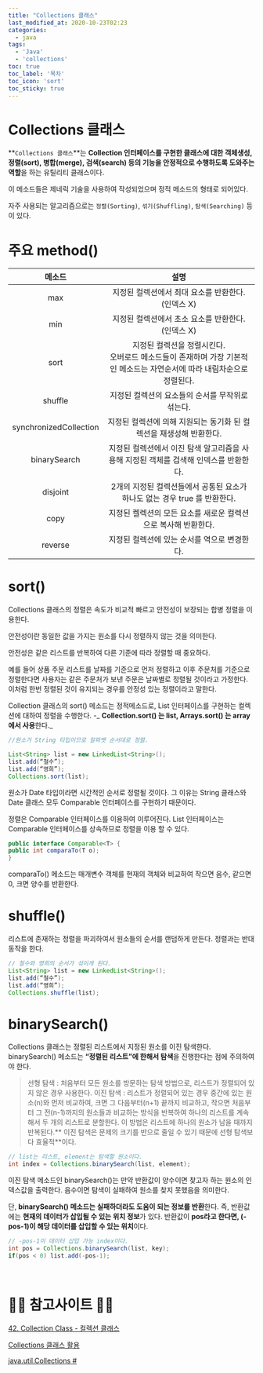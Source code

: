 ```yaml
---
title: "Collections 클래스"
last_modified_at: 2020-10-23T02:23
categories: 
  - java
tags: 
  - 'Java' 
  - 'collections'
toc: true
toc_label: '목차'
toc_icon: 'sort'
toc_sticky: true
---
```


# Collections 클래스

**`Collections 클래스`**는 **Collection 인터페이스를 구현한 클래스에 대한 객체생성, 정렬(sort), 병합(merge), 검색(search) 등의 기능을 안정적으로 수행하도록 도와주는 역할**을 하는 유틸리티 클래스이다.

이 메소드들은 제네릭 기술을 사용하여 작성되었으며 정적 메소드의 형태로 되어있다.

자주 사용되는 알고리즘으로는 `정렬(Sorting)`, `섞기(Shuffling)`, `탐색(Searching)` 등이 있다. 


# 주요 method()

|메소드|설명|
|:----:|:----:|
|max|지정된 컬렉션에서 최대 요소를 반환한다. (인덱스  X)|
|min|지정된 컬렉션에서 초소 요소를 반환한다. (인덱스 X)|
|sort|지정된 컬렉션을 정렬시킨다. <br>오버로드 메소드들이 존재하며 가장 기본적인 메소드는 자연순서에 따라 내림차순으로 정렬된다.|
|shuffle|지정된 컬렉션의 요소들의 순서를 무작위로 섞는다.|
|synchronizedCollection|지정된 컬렉션에 의해 지원되는 동기화 된 컬렉션을 재생성해 반환한다.|
|binarySearch|지정된 컬렉션에서 이진 탐색 알고리즘을 사용해 지정된 객체를 검색해 인덱스를 반환한다.|
|disjoint|2개의 지정된 컬렉션들에서 공통된 요소가 하나도 없는 경우 true 를 반환한다.|
|copy|지정된 켈렉션의 모든 요소를 새로운 컬렉션으로 복사해 반환한다.|
|reverse|지정된 컬렉션에 있는 순서를 역으로 변경한다.|

# sort()

Collections 클래스의 정렬은 속도가 비교적 빠르고 안전성이 보장되는 합병 정렬을 이용한다.

안전성이란 동일한 값을 가지는 원소를 다시 정렬하지 않는 것을 의미한다.

안전성은 같은 리스트를 반복하여 다른 기준에 따라 정렬할 때 중요하다.

예를 들어 상품 주문 리스트를 날짜를 기준으로 먼저 정렬하고 이후 주문처를 기준으로 정렬한다면 사용자는 같은 주문처가 보낸 주문은 날짜별로 정렬될 것이라고 가정한다. 이처럼 한번 정렬된 것이 유지되는 경우를 안정성 있는 정렬이라고 말한다.

Collection 클래스의 sort() 메소드는 정적메소드로, List 인터페이스를 구현하는 컬렉션에 대하여 정렬을 수행한다.
-_ **Collection.sort() 는 list,   Arrays.sort() 는 array 에서 사용**한다._

```java
//원소가 String 타입이므로 알파벳 순서대로 정렬.

List<String> list = new LinkedList<String>();
list.add(“철수”);
list.add(“영희”);
Collections.sort(list);

```

원소가 Date 타입이라면 시간적인 순서로 정렬될 것이다. 
그 이유는 String 클래스와 Date 클래스 모두 Comparable 인터페이스를 구현하기 때문이다.

정렬은 Comparable 인터페이스를 이용하여 이루어진다. List 인터페이스는 Comparable 인터페이스를 상속하므로 정렬을 이용 할 수 있다.
```java
public interface Comparable<T> {
public int comparaTo(T o);
}
```

comparaTo() 메소드는 매개변수 객체를 현재의 객체와 비교하여 작으면 음수, 같으면 0, 크면 양수를 반환한다.


# shuffle()

리스트에 존재하는 정렬을 파괴하여서 원소들의 순서를 랜덤하게 만든다.
정렬과는 반대 동작을 한다.

```java
// 철수와 영희의 순서가 섞이게 된다.
List<String> list = new LinkedList<String>();
list.add(“철수”);
list.add(“영희”);
Collections.shuffle(list);
```


# binarySearch()

Collections 클래스는 정렬된 리스트에서 지정된 원소를 이진 탐색한다. 
binarySearch() 메소드는 **“정렬된 리스트”에 한해서 탐색**을 진행한다는 점에 주의하여야 한다.

> 선형 탐색 : 처음부터 모든 원소를 방문하는 탐색 방법으로, 리스트가 정렬되어 있지 않은 경우 사용한다.
이진 탐색 : 리스트가 정렬되어 있는 경우 중간에 있는 원소(n)와 먼저 비교하여, 크면 그 다음부터(n+1) 끝까지 비교하고, 작으면 처음부터 그 전(n-1)까지의 원소들과 비교하는 방식을 반복하여 하나의 리스트를 계속해서 두 개의 리스트로 분할한다. 
이 방법은 리스트에 하나의 원소가 남을 때까지 반복된다.** 이진 탐색은 문제의 크기를 반으로 줄일 수 있기 때문에 선형 탐색보다 효율적**이다.

```java
// list는 리스트, element는 탐색할 원소이다.
int index = Collections.binarySearch(list, element);

```
이진 탐색 메소드인 binarySearch()는 만약 반환값이 양수이면 찾고자 하는 원소의 인덱스값을 출력한다.
음수이면 탐색이 실패하여 원소를 찾지 못했음을 의미한다.

단, **binarySearch() 메소드는 실패하더라도 도움이 되는 정보를 반환**한다. 
즉, 반환값에는 **현재의 데이터가 삽입될 수 있는 위치 정보**가 있다. 
반환값이 **pos라고 한다면, (-pos-1)이 해당 데이터를 삽입할 수 있는 위치**이다.

```java
// -pos-1이 데이터 삽입 가능 index이다.
int pos = Collections.binarySearch(list, key);
if(pos < 0) list.add(-pos-1);
```
 


<br>

# 🙆‍♂️ 참고사이트 🙇‍♂️

[42. Collection Class - 컬렉션 클래스](https://movefast.tistory.com/80)

[Collections 클래스 활용](https://ssg4089.tistory.com/10)

[java.util.Collections #](http://www.incodom.kr/Java/java.util.Collections)

[]()

[]()

[]()